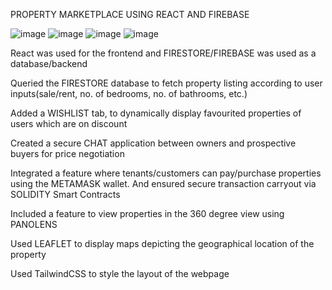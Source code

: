 PROPERTY MARKETPLACE USING REACT AND FIREBASE

![image](https://github.com/user-attachments/assets/1ad87d10-7032-4415-a24c-1ae6983ff6d6)
![image](https://github.com/user-attachments/assets/b1ad3304-40e5-4507-9414-0f07d147be7b)
![image](https://github.com/user-attachments/assets/a8725176-b463-40f2-92c4-792ec53af004)
![image](https://github.com/user-attachments/assets/ef2d0b04-42c0-4896-960b-a01f6ed7ae42)


React was used for the frontend and FIRESTORE/FIREBASE was used as a database/backend

Queried the FIRESTORE database to fetch property listing according to user inputs(sale/rent, no. of bedrooms, no. of bathrooms, etc.)

Added a WISHLIST tab, to dynamically display favourited properties of users which are on discount

Created a secure CHAT application between owners and prospective buyers for price negotiation

Integrated a feature where tenants/customers can pay/purchase properties using the METAMASK wallet. And ensured secure transaction carryout via SOLIDITY Smart Contracts

Included a feature to view properties in the 360 degree view using PANOLENS

Used LEAFLET to display maps depicting the geographical location of the property

Used TailwindCSS to style the layout of the webpage

